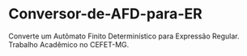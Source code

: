 # Conversor-de-AFD-para-ER
Converte um Autômato Finito Determinístico para Expressão Regular. Trabalho Acadêmico no CEFET-MG.
